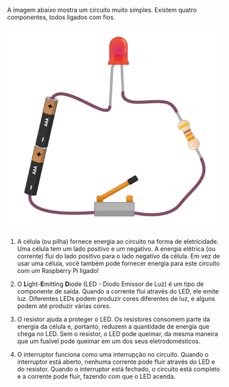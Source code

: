 A imagem abaixo mostra um circuito muito simples. Existem quatro componentes, todos ligados com fios.

![Circuito Simples](images/simple-circuit.png)

1. A célula (ou pilha) fornece energia ao circuito na forma de eletricidade. Uma célula tem um lado positivo e um negativo. A energia elétrica (ou corrente) flui do lado positivo para o lado negativo da célula. Em vez de usar uma célula, você também pode fornecer energia para este circuito com um Raspberry Pi ligado!

1. O **L**ight-**E**mitting **D**iode (LED - Diodo Emissor de Luz) é um tipo de componente de saída. Quando a corrente flui através do LED, ele emite luz. Diferentes LEDs podem produzir cores diferentes de luz, e alguns podem até produzir várias cores.

1. O resistor ajuda a proteger o LED. Os resistores consomem parte da energia da célula e, portanto, reduzem a quantidade de energia que chega no LED. Sem o resistor, o LED pode queimar, da mesma maneira que um fusível pode queimar em um dos seus eletrodomésticos.

1. O interruptor funciona como uma interrupção no circuito. Quando o interruptor está aberto, nenhuma corrente pode fluir através do LED e do resistor. Quando o interruptor está fechado, o circuito está completo e a corrente pode fluir, fazendo com que o LED acenda.
